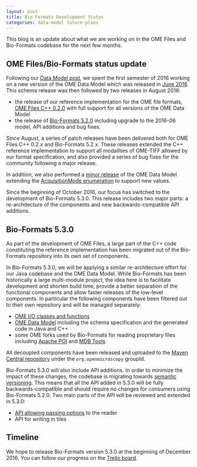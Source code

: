 ```yaml
---
layout: post
title: Bio-Formats Development Status
categories: data-model future-plans
---
```


This blog is an update about what we are working on in the OME Files and
Bio-Formats codebase for the next few months.

## OME Files/Bio-Formats status update

Following our [Data Model post](http://blog.openmicroscopy.org/file-formats/data-model/future-plans/2016/01/26/bf-model-status/),
we spent the first semester of 2016 working on a new version of the OME Data
Model which was released in [June 2016](https://www.openmicroscopy.org/site/support/ome-model/schemas/june-2016.html).
This schema release was then followed by two releases in August 2016:

-  the release of our reference implementation for the OME file formats,
   [OME Files C++ 0.2.0](http://www.openmicroscopy.org/site/news/release-of-ome-files-c-0.2.0)
   with full support for all versions of the OME Data Model
-  the release of [Bio-Formats 5.2.0](http://www.openmicroscopy.org/site/news/release-of-bio-formats-5.2.0)
   including upgrade to the 2016-06 model, API additions and bug fixes.

Since August, a series of patch releases have been delivered both for OME
Files C++ 0.2.x and Bio-Formats 5.2.x. These releases extended the
C++ reference implementation to support all modalities of OME-TIFF allowed by
our format specification, and also provided a series of bug fixes for the
community following a major release.

In addition, we also performed a [minor release](https://www.openmicroscopy.org/site/support/ome-model/schemas/june-2016-2.html)
of the OME Data Model extending the [AcquisitionMode enumeration](http://www.openmicroscopy.org/Schemas/Documentation/Generated/OME-2016-06/ome_xsd.html#Channel_AcquisitionMode)
to support new values.

Since the beginning of October 2016, our focus has switched to the development
of Bio-Formats 5.3.0. This release includes two major parts: a re-architecture
of the components and new backwards-compatible API additions.

## Bio-Formats 5.3.0

As part of the development of OME Files, a large part of the C++ code
constituting the reference implementation has been migrated out of the
Bio-Formats repository into its own set of components.

In Bio-Formats 5.3.0, we will be applying a similar re-architecture effort for
our Java codebase and the OME Data Model. While Bio-Formats has been
historically a large multi-module project, the idea here is to facilitate
development and shorten build time, provide a better separation of the
functional components and allow faster releases of the low-level components.
In particular the following components have been filtered out to their own
repository and will be managed separately:

-  [OME I/O classes and functions](https://github.com/ome/ome-common-java)
-  [OME Data Model](https://github.com/ome/ome-model) including the schema
   specification and the generated code in Java and C++
-  some OME forks used by Bio-Formats for reading proprietary files including
   [Apache POI](https://github.com/ome/ome-poi) and
   [MDB Tools](https://github.com/ome/ome-mdbtools)


All decoupled components have been released and uploaded to the
[Maven Central repository](http://search.maven.org/) under the
`org.openmicroscopy` groupId.

Bio-Formats 5.3.0 will also include API additions. In order to minimize the
impact of these changes, the codebase is migrating towards
[semantic versioning](http://semver.org/). This means that all the API added
in 5.3.0 will be fully backwards-compatible and should require no changes for
consumers using Bio-Formats 5.2.0. Two main parts of the API will be reviewed
and extended in 5.3.0:

-  [API allowing passing options](http://downloads.openmicroscopy.org/bio-formats/5.2.4/api/loci/formats/in/MetadataOptions.html) to the reader
-  API for writing in tiles

## Timeline

We hope to release Bio-Formats version 5.3.0 at the beginning of December 2016.
You can follow our progress on the [Trello board](https://trello.com/b/O3d1aegk/bio-formats-5-3-0).
